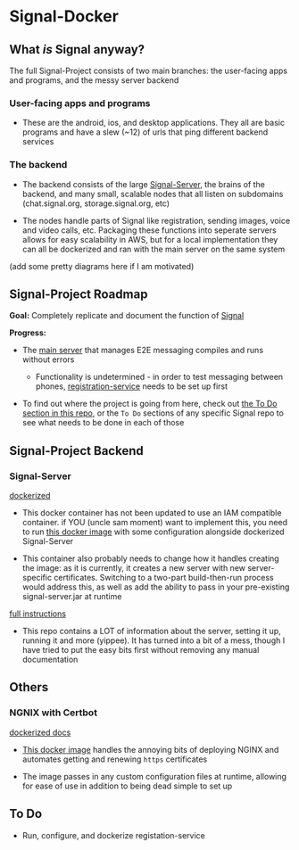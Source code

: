 # Signal-Docker

## What *is* Signal anyway?

The full Signal-Project consists of two main branches: the user-facing apps and programs, and the messy server backend

### User-facing apps and programs

- These are the android, ios, and desktop applications. They all are basic programs and have a slew (~12) of urls that ping different backend services

### The backend

- The backend consists of the large [Signal-Server](https://github.com/JJTofflemire/Signal-Server), the brains of the backend, and many small, scalable nodes that all listen on subdomains (chat.signal.org, storage.signal.org, etc)

- The nodes handle parts of Signal like registration, sending images, voice and video calls, etc. Packaging these functions into seperate servers allows for easy scalability in AWS, but for a local implementation they can all be dockerized and ran with the main server on the same system

(add some pretty diagrams here if I am motivated)

## Signal-Project Roadmap

**Goal:** Completely replicate and document the function of [Signal](https://signal.org/)

**Progress:**

- The [main server](https://github.com/JJTofflemire/Signal-Server) that manages E2E messaging compiles and runs without errors
  
  - Functionality is undetermined - in order to test messaging between phones, [registration-service](https://github.com/JJTofflemire/registration-service) needs to be set up first

- To find out where the project is going from here, check out [the To Do section in this repo](#to-do), or the `To Do` sections of any specific Signal repo to see what needs to be done in each of those

## Signal-Project Backend

### Signal-Server

[dockerized](Signal-Server/documentation.md)

- This docker container has not been updated to use an IAM compatible container. if YOU (uncle sam moment) want to implement this, you need to run [this docker image](https://github.com/lyft/metadataproxy) with some configuration alongside dockerized Signal-Server

- This container also probably needs to change how it handles creating the image: as it is currently, it creates a new server with new server-specific certificates. Switching to a two-part build-then-run process would address this, as well as add the ability to pass in your pre-existing signal-server.jar at runtime

[full instructions](https://github.com/JJTofflemire/Signal-Server)

- This repo contains a LOT of information about the server, setting it up, running it and more (yippee). It has turned into a bit of a mess, though I have tried to put the easy bits first without removing any manual documentation

## Others

### NGNIX with Certbot

[dockerized docs](nginx/documentation.md)

- [This docker image](https://github.com/JonasAlfredsson/docker-nginx-certbot/tree/master) handles the annoying bits of deploying NGINX and automates getting and renewing `https` certificates

- The image passes in any custom configuration files at runtime, allowing for ease of use in addition to being dead simple to set up

## To Do

- Run, configure, and dockerize registation-service